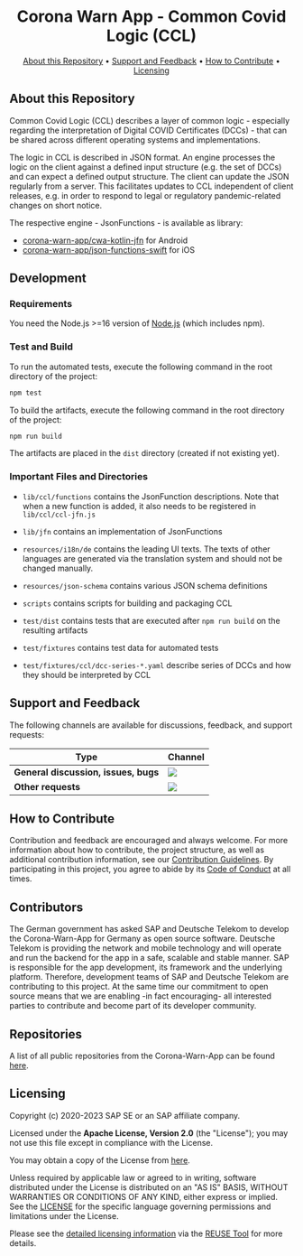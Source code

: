 <h1 align="center">
    Corona Warn App - Common Covid Logic (CCL)
</h1>

<p align="center">
    <a href="#about-this-repository">About this Repository</a> •
    <a href="#support-and-feedback">Support and Feedback</a> •
    <a href="#how-to-contribute">How to Contribute</a> •
    <a href="#licensing">Licensing</a>
</p>

## About this Repository

Common Covid Logic (CCL) describes a layer of common logic - especially regarding the interpretation of Digital COVID Certificates (DCCs) - that can be shared across different operating systems and implementations.

The logic in CCL is described in JSON format. An engine processes the logic on the client against a defined input structure (e.g. the set of DCCs) and can expect a defined output structure. The client can update the JSON regularly from a server. This facilitates updates to CCL independent of client releases, e.g. in order to respond to legal or regulatory pandemic-related changes on short notice.

The respective engine - JsonFunctions - is available as library:

- [corona-warn-app/cwa-kotlin-jfn](https://github.com/corona-warn-app/cwa-kotlin-jfn) for Android
- [corona-warn-app/json-functions-swift](https://github.com/corona-warn-app/json-functions-swift) for iOS

## Development

### Requirements

You need the Node.js >=16 version of [Node.js](https://nodejs.org/en/) (which includes npm).

### Test and Build

To run the automated tests, execute the following command in the root directory of the project:

```bash
npm test
```

To build the artifacts, execute the following command in the root directory of the project:

```bash
npm run build
```

The artifacts are placed in the `dist` directory (created if not existing yet).

### Important Files and Directories

- `lib/ccl/functions` contains the JsonFunction descriptions. Note that when a new function is added, it also needs to be registered in `lib/ccl/ccl-jfn.js`

- `lib/jfn` contains an implementation of JsonFunctions

- `resources/i18n/de` contains the leading UI texts. The texts of other languages are generated via the translation system and should not be changed manually.

- `resources/json-schema` contains various JSON schema definitions

- `scripts` contains scripts for building and packaging CCL

- `test/dist` contains tests that are executed after `npm run build` on the resulting artifacts

- `test/fixtures` contains test data for automated tests

- `test/fixtures/ccl/dcc-series-*.yaml` describe series of DCCs and how they should be interpreted by CCL


## Support and Feedback

The following channels are available for discussions, feedback, and support requests:

| Type                     | Channel                                                |
| ------------------------ | ------------------------------------------------------ |
| **General discussion, issues, bugs**   | <a href="https://github.com/corona-warn-app/cwa-app-ccl/issues/new/choose" title="General Discussion"><img src="https://img.shields.io/github/issues/corona-warn-app/cwa-app-ccl?style=flat-square"></a> |
| **Other requests**    | <a href="mailto:corona-warn-app.opensource@sap.com" title="Email CWA Team"><img src="https://img.shields.io/badge/email-CWA%20team-green?logo=mail.ru&style=flat-square&logoColor=white"></a> |

## How to Contribute

Contribution and feedback are encouraged and always welcome. For more information about how to contribute, the project structure, as well as additional contribution information, see our [Contribution Guidelines](./CONTRIBUTING.md). By participating in this project, you agree to abide by its [Code of Conduct](./CODE_OF_CONDUCT.md) at all times.

## Contributors

The German government has asked SAP and Deutsche Telekom to develop the Corona-Warn-App for Germany as open source software. Deutsche Telekom is providing the network and mobile technology and will operate and run the backend for the app in a safe, scalable and stable manner. SAP is responsible for the app development, its framework and the underlying platform. Therefore, development teams of SAP and Deutsche Telekom are contributing to this project. At the same time our commitment to open source means that we are enabling -in fact encouraging- all interested parties to contribute and become part of its developer community.

## Repositories

A list of all public repositories from the Corona-Warn-App can be found [here](https://github.com/corona-warn-app/cwa-documentation/blob/master/README.md#repositories).

## Licensing

Copyright (c) 2020-2023 SAP SE or an SAP affiliate company.

Licensed under the **Apache License, Version 2.0** (the "License"); you may not use this file except in compliance with the License.

You may obtain a copy of the License from [here](./LICENSE).

Unless required by applicable law or agreed to in writing, software distributed under the License is distributed on an "AS IS" BASIS, WITHOUT WARRANTIES OR CONDITIONS OF ANY KIND, either express or implied. See the [LICENSE](./LICENSE) for the specific language governing permissions and limitations under the License.

Please see the [detailed licensing information](https://api.reuse.software/info/github.com/corona-warn-app/cwa-app-ccl) via the [REUSE Tool](https://reuse.software/) for more details.
